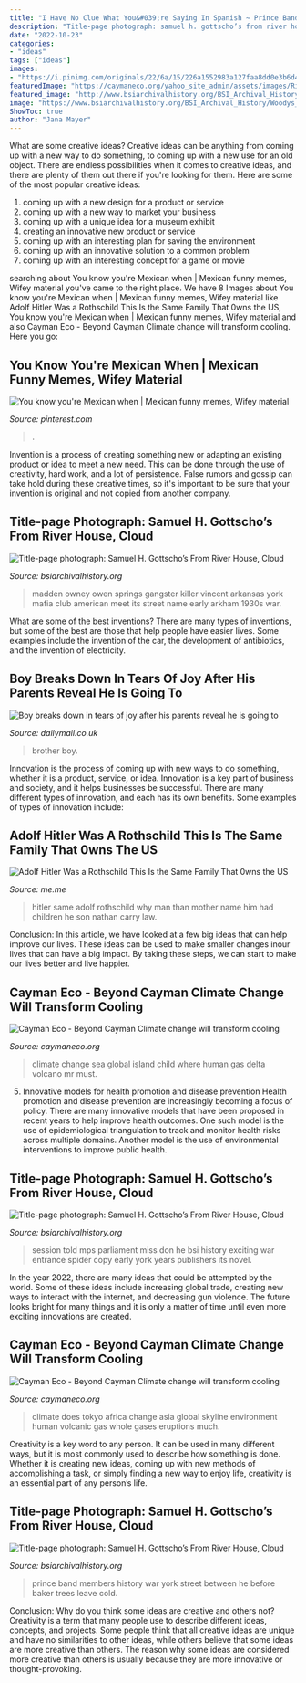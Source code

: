 ```yaml
---
title: "I Have No Clue What You&#039;re Saying In Spanish ~ Prince Band Members History War York Street Between He Before Baker Trees Leave Cold"
description: "Title-page photograph: samuel h. gottscho’s from river house, cloud"
date: "2022-10-23"
categories:
- "ideas"
tags: ["ideas"]
images:
- "https://i.pinimg.com/originals/22/6a/15/226a1552983a127faa8dd0e3b6d448cb.jpg"
featuredImage: "https://caymaneco.org/yahoo_site_admin/assets/images/Rising_sea_levels_in_Senegal_The_Conversation_AP_Photo_-_Jane_Hahn.302124802_std.PNG"
featured_image: "http://www.bsiarchivalhistory.org/BSI_Archival_History/Woodys_pt_1_files/droppedImage_14.jpg"
image: "https://www.bsiarchivalhistory.org/BSI_Archival_History/Woodys_pt_1_files/droppedImage_13.jpg"
ShowToc: true
author: "Jana Mayer"
---
```



What are some creative ideas?
Creative ideas can be anything from coming up with a new way to do something, to coming up with a new use for an old object. There are endless possibilities when it comes to creative ideas, and there are plenty of them out there if you're looking for them. Here are some of the most popular creative ideas: 
1. coming up with a new design for a product or service 
2. coming up with a new way to market your business 
3. coming up with a unique idea for a museum exhibit 
4. creating an innovative new product or service 
5. coming up with an interesting plan for saving the environment 
6. coming up with an innovative solution to a common problem 
7. coming up with an interesting concept for a game or movie 

	

		
searching about You know you&#039;re Mexican when | Mexican funny memes, Wifey material you've came to the right place. We have 8 Images about You know you&#039;re Mexican when | Mexican funny memes, Wifey material like Adolf Hitler Was a Rothschild This Is the Same Family That 0wns the US, You know you&#039;re Mexican when | Mexican funny memes, Wifey material and also Cayman Eco - Beyond Cayman Climate change will transform cooling. Here you go:
		
    
## You Know You&#039;re Mexican When | Mexican Funny Memes, Wifey Material

<img loading=lazy src="https://i.pinimg.com/originals/22/6a/15/226a1552983a127faa8dd0e3b6d448cb.jpg" onerror="this.onerror=null;this.src='https://tse3.mm.bing.net/th?id=OIP.-MoT27tYx8HHl_MjTsHFnQHaJ4&amp;pid=15.1';" alt="You know you&#039;re Mexican when | Mexican funny memes, Wifey material">

_Source: pinterest.com_

>. 

	

Invention is a process of creating something new or adapting an existing product or idea to meet a new need. This can be done through the use of creativity, hard work, and a lot of persistence. False rumors and gossip can take hold during these creative times, so it's important to be sure that your invention is original and not copied from another company.

    
## Title-page Photograph: Samuel H. Gottscho’s From River House, Cloud

<img loading=lazy src="http://www.bsiarchivalhistory.org/BSI_Archival_History/Woodys_pt_1_files/droppedImage.jpg" onerror="this.onerror=null;this.src='https://tse3.mm.bing.net/th?id=OIP.tywnI9AeShMVETd0NKqaiQAAAA&amp;pid=15.1';" alt="Title-page photograph: Samuel H. Gottscho’s From River House, Cloud">

_Source: bsiarchivalhistory.org_

>madden owney owen springs gangster killer vincent arkansas york mafia club american meet its street name early arkham 1930s war. 

	

What are some of the best inventions?
There are many types of inventions, but some of the best are those that help people have easier lives. Some examples include the invention of the car, the development of antibiotics, and the invention of electricity.

    
## Boy Breaks Down In Tears Of Joy After His Parents Reveal He Is Going To

<img loading=lazy src="https://i.dailymail.co.uk/i/pix/2015/11/09/21/2E47690700000578-3310955-image-a-16_1447106188440.jpg" onerror="this.onerror=null;this.src='https://tse1.mm.bing.net/th?id=OIP.W0DWcmv_UzOPqdlinI4nlwAAAA&amp;pid=15.1';" alt="Boy breaks down in tears of joy after his parents reveal he is going to">

_Source: dailymail.co.uk_

>brother boy. 

	

Innovation is the process of coming up with new ways to do something, whether it is a product, service, or idea. Innovation is a key part of business and society, and it helps businesses be successful. There are many different types of innovation, and each has its own benefits. Some examples of types of innovation include:

    
## Adolf Hitler Was A Rothschild This Is The Same Family That 0wns The US

<img loading=lazy src="https://pics.me.me/thumb_adolf-hitler-was-a-rothschild-this-is-the-same-family-7752664.png" onerror="this.onerror=null;this.src='https://tse3.mm.bing.net/th?id=OIP.0lB5UZMHfrdwgiYl2IPG9AAAAA&amp;pid=15.1';" alt="Adolf Hitler Was a Rothschild This Is the Same Family That 0wns the US">

_Source: me.me_

>hitler same adolf rothschild why man than mother name him had children he son nathan carry law. 

	

Conclusion:
In this article, we have looked at a few big ideas that can help improve our lives. These ideas can be used to make smaller changes inour lives that can have a big impact. By taking these steps, we can start to make our lives better and live happier.

    
## Cayman Eco - Beyond Cayman Climate Change Will Transform Cooling

<img loading=lazy src="https://caymaneco.org/yahoo_site_admin/assets/images/Rising_sea_levels_in_Senegal_The_Conversation_AP_Photo_-_Jane_Hahn.302124802_std.PNG" onerror="this.onerror=null;this.src='https://tse2.mm.bing.net/th?id=OIP.-BWakzcVbq4Job3L57FcIwHaCk&amp;pid=15.1';" alt="Cayman Eco - Beyond Cayman Climate change will transform cooling">

_Source: caymaneco.org_

>climate change sea global island child where human gas delta volcano mr must. 

	

5) Innovative models for health promotion and disease prevention
Health promotion and disease prevention are increasingly becoming a focus of policy. There are many innovative models that have been proposed in recent years to help improve health outcomes. One such model is the use of epidemiological triangulation to track and monitor health risks across multiple domains. Another model is the use of environmental interventions to improve public health.

    
## Title-page Photograph: Samuel H. Gottscho’s From River House, Cloud

<img loading=lazy src="http://www.bsiarchivalhistory.org/BSI_Archival_History/Woodys_pt_1_files/droppedImage_14.jpg" onerror="this.onerror=null;this.src='https://tse3.mm.bing.net/th?id=OIP.Uci79s5VAPobFJ-JpRhyNQHaHW&amp;pid=15.1';" alt="Title-page photograph: Samuel H. Gottscho’s From River House, Cloud">

_Source: bsiarchivalhistory.org_

>session told mps parliament miss don he bsi history exciting war entrance spider copy early york years publishers its novel. 

	

In the year 2022, there are many ideas that could be attempted by the world. Some of these ideas include increasing global trade, creating new ways to interact with the internet, and decreasing gun violence. The future looks bright for many things and it is only a matter of time until even more exciting innovations are created.

    
## Cayman Eco - Beyond Cayman Climate Change Will Transform Cooling

<img loading=lazy src="https://caymaneco.org/yahoo_site_admin/assets/images/Tokyo_skyline_-_Image_Directorcouk.300123241_std.jpg" onerror="this.onerror=null;this.src='https://tse2.mm.bing.net/th?id=OIP.MZeCIZBwG2VSat1274O6egAAAA&amp;pid=15.1';" alt="Cayman Eco - Beyond Cayman Climate change will transform cooling">

_Source: caymaneco.org_

>climate does tokyo africa change asia global skyline environment human volcanic gas whole gases eruptions much. 

	

Creativity is a key word to any person. It can be used in many different ways, but it is most commonly used to describe how something is done. Whether it is creating new ideas, coming up with new methods of accomplishing a task, or simply finding a new way to enjoy life, creativity is an essential part of any person’s life.

    
## Title-page Photograph: Samuel H. Gottscho’s From River House, Cloud

<img loading=lazy src="https://www.bsiarchivalhistory.org/BSI_Archival_History/Woodys_pt_1_files/droppedImage_13.jpg" onerror="this.onerror=null;this.src='https://tse1.mm.bing.net/th?id=OIP.Ian6nR3ZLVsyPcRSffaLkQHaDx&amp;pid=15.1';" alt="Title-page photograph: Samuel H. Gottscho’s From River House, Cloud">

_Source: bsiarchivalhistory.org_

>prince band members history war york street between he before baker trees leave cold. 

	

Conclusion: Why do you think some ideas are creative and others not?
Creativity is a term that many people use to describe different ideas, concepts, and projects. Some people think that all creative ideas are unique and have no similarities to other ideas, while others believe that some ideas are more creative than others. The reason why some ideas are considered more creative than others is usually because they are more innovative or thought-provoking.

